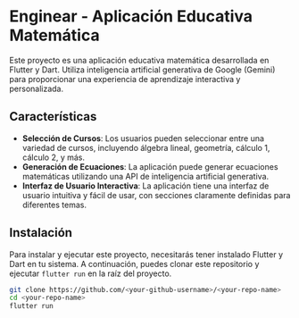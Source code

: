 # Enginear - Aplicación Educativa Matemática

Este proyecto es una aplicación educativa matemática desarrollada en Flutter y Dart. Utiliza inteligencia artificial generativa de Google (Gemini) para proporcionar una experiencia de aprendizaje interactiva y personalizada.

## Características

- **Selección de Cursos**: Los usuarios pueden seleccionar entre una variedad de cursos, incluyendo álgebra lineal, geometría, cálculo 1, cálculo 2, y más.
- **Generación de Ecuaciones**: La aplicación puede generar ecuaciones matemáticas utilizando una API de inteligencia artificial generativa.
- **Interfaz de Usuario Interactiva**: La aplicación tiene una interfaz de usuario intuitiva y fácil de usar, con secciones claramente definidas para diferentes temas.

## Instalación

Para instalar y ejecutar este proyecto, necesitarás tener instalado Flutter y Dart en tu sistema. A continuación, puedes clonar este repositorio y ejecutar `flutter run` en la raíz del proyecto.

```bash
git clone https://github.com/<your-github-username>/<your-repo-name>
cd <your-repo-name>
flutter run
